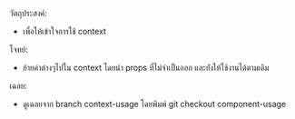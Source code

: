 วัตถุประสงค์:
- เพื่อให้เข้าใจการใช้ context

โจทย์:
- ย้ายค่าต่างๆไปใน context โดยนำ props ที่ไม่จำเป็นออก และยังให้ใช้งานได้ตามเดิม

เฉลย:
- ดูเฉลยจาก branch context-usage โดยพิมพ์ git checkout component-usage
